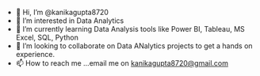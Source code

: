 - 👋 Hi, I’m @kanikagupta8720
- 👀 I’m interested in Data Analytics
- 🌱 I’m currently learning Data Analysis tools like Power BI, Tableau, MS Excel, SQL, Python 
- 💞️ I’m looking to collaborate on Data ANalytics projects to get a hands on experience.
- 📫 How to reach me ...email me on kanikagupta8720@gmail.com

<!---
kanikagupta8720/kanikagupta8720 is a ✨ special ✨ repository because its `README.md` (this file) appears on your GitHub profile.
You can click the Preview link to take a look at your changes.
--->
